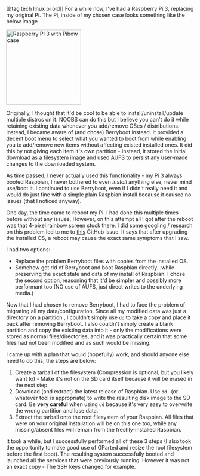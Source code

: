 [[!tag tech linux pi old]]
For a while now, I've had a Raspberry Pi 3, replacing my original Pi. The Pi, inside of my chosen case looks something like the below image

<img src="https://cdn.shopify.com/s/files/1/0174/1800/products/Rainbow_1_of_3_47e94e82-ba3a-4804-a280-3140109cd304_1024x1024.jpg?v=1456669057" alt="Raspberry PI 3 with Pibow case" width="200" height="200"/>

Originally, I thought that it'd be cool to be able to install/uninstall/update multiple distros on it. NOOBS can do this but I believe you can't do it while retaining existing data whenever you add/remove OSes / distributions. Instead, I became aware of (and chose) Berryboot instead. It provided a decent boot menu to select what you wanted to boot from while enabling you to add/remove new items without affecting existed installed ones. It did this by not giving each item it's own partition - instead, it stored the initial download as a filesystem image and used AUFS to persist any user-made changes to the downloaded system. 

As time passed, I never actually used this functionality - my Pi 3 always booted Raspbian, I never bothered to even *install* anything else, never mind use/boot it. I continued to use Berryboot, even if I didn't really need it and would do just fine with a simple plain Raspbian install because it caused no issues (that I noticed anyway).

One day, the time came to reboot my Pi. I had done this multiple times before without any issues. However, on this attempt all I got after the reboot was that 4-pixel rainbow screen stuck there. I did some googling / research on this problem led to me to [this](https://github.com/maxnet/berryboot/issues/293) GitHub issue. It says that after upgrading the installed OS, a reboot may cause the  exact same symptoms that I saw. 

I had two options:

* Replace the problem Berryboot files with copies from the installed OS.
* Somehow get rid of Berryboot and boot Raspbian directly...while preserving the exact state and data of my install of Raspbian.
I chose the second option, reasoning that it'd be simpler and possibly more performant too (NO use of AUFS, just direct writes to the underlying media.)

Now that I had chosen to remove Berryboot, I had to face the problem of migrating all my data/configuration. Since all my modified data was just a directory on a partition , I couldn't simply use `dd` to take a copy and place it back after removing Berryboot. I also couldn't simply create a blank partition and copy the existing data into it - only the modifications were stored as normal files/directories, and it was practically certain that some files had not been modified and as such would be missing.

I came up with a plan that would (hopefully) work, and should anyone else need to do this, the steps are below:

1. Create a tarball of the filesystem (Compression is optional, but you likely want to) - Make it's not on the SD card itself because it will be erased in the next step.
2. Download (and extract) the latest release of Raspbian. Use `dd ` (or whatever tool is appropriate) to write the resulting disk image to the SD card. Be **very careful** when using `dd` because it's very easy to overwrite the wrong partition and lose data. 
3. Extract the tarball onto the root filesystem of your Raspbian. All files that were on your original installation will be on this one too, while any missing/absent files will remain from the freshly-installed Raspbian.

 It took a while, but I successfully performed all of these 3 steps (I also took the opportunity to make good use of GParted and resize the root filesystem before the first boot). The resulting system successfully booted and launched all the services that were previously running. However it was not an exact copy - The SSH keys changed for example.

